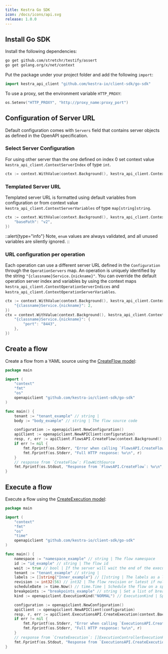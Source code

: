 ```yaml
---
title: Kestra Go SDK
icon: /docs/icons/api.svg
release: 1.0.0
---
```


## Install Go SDK

Install the following dependencies:

```sh
go get github.com/stretchr/testify/assert
go get golang.org/x/net/context
```

Put the package under your project folder and add the following `import`:

```go
import kestra_api_client "github.com/kestra-io/client-sdk/go-sdk"
```

To use a proxy, set the environment variable `HTTP_PROXY`:

```go
os.Setenv("HTTP_PROXY", "http://proxy_name:proxy_port")
```

## Configuration of Server URL

Default configuration comes with `Servers` field that contains server objects as defined in the OpenAPI specification.

### Select Server Configuration

For using other server than the one defined on index 0 set context value `kestra_api_client.ContextServerIndex` of type `int`.

```go
ctx := context.WithValue(context.Background(), kestra_api_client.ContextServerIndex, 1)
```

### Templated Server URL

Templated server URL is formatted using default variables from configuration or from context value `kestra_api_client.ContextServerVariables` of type `map[string]string`.

```go
ctx := context.WithValue(context.Background(), kestra_api_client.ContextServerVariables, map[string]string{
	"basePath": "v2",
})
```

::alert{type="info"}
Note, `enum` values are always validated, and all unused variables are silently ignored.
::

### URL configuration per operation

Each operation can use a different server URL defined in the `Configuration` through the `OperationServers` map. An operation is uniquely identified by the string `"{classname}Service.{nickname}"`. You can override the default operation server index and variables by using the context maps `kestra_api_client.ContextOperationServerIndices` and `kestra_api_client.ContextOperationServerVariables`.

```go
ctx := context.WithValue(context.Background(), kestra_api_client.ContextOperationServerIndices, map[string]int{
	"{classname}Service.{nickname}": 2,
})
ctx = context.WithValue(context.Background(), kestra_api_client.ContextOperationServerVariables, map[string]map[string]string{
	"{classname}Service.{nickname}": {
		"port": "8443",
	},
})
```

## Create a flow

Create a flow from a YAML source using the [CreateFlow model](https://github.com/kestra-io/client-sdk/blob/main/go-sdk/docs/FlowsAPI.md#CreateFlow):

```go
package main

import (
	"context"
	"fmt"
	"os"
	openapiclient "github.com/kestra-io/client-sdk/go-sdk"
)

func main() {
	tenant := "tenant_example" // string | 
	body := "body_example" // string | The flow source code

	configuration := openapiclient.NewConfiguration()
	apiClient := openapiclient.NewAPIClient(configuration)
	resp, r, err := apiClient.FlowsAPI.CreateFlow(context.Background(), tenant).Body(body).Execute()
	if err != nil {
		fmt.Fprintf(os.Stderr, "Error when calling `FlowsAPI.CreateFlow``: %v\n", err)
		fmt.Fprintf(os.Stderr, "Full HTTP response: %v\n", r)
	}
	// response from `CreateFlow`: FlowWithSource
	fmt.Fprintf(os.Stdout, "Response from `FlowsAPI.CreateFlow`: %v\n", resp)
}
```

## Execute a flow

Execute a flow using the [CreateExecution model](https://github.com/kestra-io/client-sdk/blob/main/go-sdk/docs/ExecutionsAPI.md#CreateExecution):

```go
package main

import (
	"context"
	"fmt"
	"os"
    "time"
	openapiclient "github.com/kestra-io/client-sdk/go-sdk"
)

func main() {
	namespace := "namespace_example" // string | The flow namespace
	id := "id_example" // string | The flow id
	wait := true // bool | If the server will wait the end of the execution (default to false)
	tenant := "tenant_example" // string | 
	labels := []string{"Inner_example"} // []string | The labels as a list of 'key:value' (optional)
	revision := int32(56) // int32 | The flow revision or latest if null (optional)
	scheduleDate := time.Now() // time.Time | Schedule the flow on a specific date (optional)
	breakpoints := "breakpoints_example" // string | Set a list of breakpoints at specific tasks 'id.value', separated by a coma. (optional)
	kind := openapiclient.ExecutionKind("NORMAL") // ExecutionKind | Specific execution kind (optional)

	configuration := openapiclient.NewConfiguration()
	apiClient := openapiclient.NewAPIClient(configuration)
	resp, r, err := apiClient.ExecutionsAPI.CreateExecution(context.Background(), namespace, id, tenant).Wait(wait).Labels(labels).Revision(revision).ScheduleDate(scheduleDate).Breakpoints(breakpoints).Kind(kind).Execute()
	if err != nil {
		fmt.Fprintf(os.Stderr, "Error when calling `ExecutionsAPI.CreateExecution``: %v\n", err)
		fmt.Fprintf(os.Stderr, "Full HTTP response: %v\n", r)
	}
	// response from `CreateExecution`: []ExecutionControllerExecutionResponse
	fmt.Fprintf(os.Stdout, "Response from `ExecutionsAPI.CreateExecution`: %v\n", resp)
}
```
